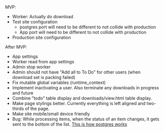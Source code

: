 
MVP:
- Worker: Actually do download
- Test site configuration
    - postgres port will need to be different to not collide with production
    - App port will need to be different to not collide with production
- Production site configuration

After MVP:
- App settings
- Worker read from app settings
- Admin stop worker
- Admin should not have "Add all to To Do" for other users (when download set
  is packing failed)
- Fix mutable global variables (runtime_context)
- Implement inactivating a user. Also terminate any downloads in progress and
  future
- Combine "todo" table display and downloads/view.html table display.
- Make page stylings better. Currently everything is left aligned and two-thirds
  of the page.
- Make site mobile/small device friendly
- Bug: While processing items, when the status of an item changes, it gets sent
  to the bottom of the list. [This is how postgres works](https://dba.stackexchange.com/a/259825)